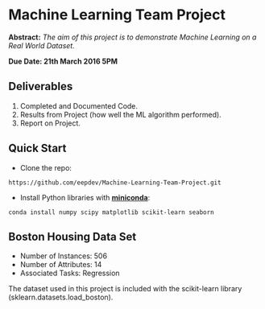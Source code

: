 # Machine Learning Team Project
**Abstract:** *The aim of this project is to demonstrate Machine Learning on a Real World Dataset.*

**Due Date: 21th March 2016 5PM**

## Deliverables
1. Completed and Documented Code.
2. Results from Project (how well the ML algorithm performed).
3. Report on Project.

## Quick Start
- Clone the repo: 
```
https://github.com/eepdev/Machine-Learning-Team-Project.git
```
- Install Python libraries with [**miniconda**](http://conda.pydata.org/miniconda.html):
```
conda install numpy scipy matplotlib scikit-learn seaborn
```

## Boston Housing Data Set


- Number of Instances: 506
- Number of Attributes: 14
- Associated Tasks: Regression

The dataset used in this project is included with the scikit-learn library (sklearn.datasets.load_boston).
